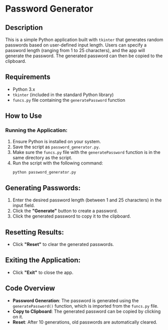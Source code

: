 # Password Generator

## Description
This is a simple Python application built with `tkinter` that generates random passwords based on user-defined input length. Users can specify a password length (ranging from 1 to 25 characters), and the app will generate the password. The generated password can then be copied to the clipboard.

## Requirements
- Python 3.x
- `tkinter` (included in the standard Python library)
- `funcs.py` file containing the `generatePassword` function

## How to Use

### Running the Application:
1. Ensure Python is installed on your system.
2. Save the script as `password_generator.py`.
3. Make sure the `funcs.py` file with the `generatePassword` function is in the same directory as the script.
4. Run the script with the following command:
   ```bash
   python password_generator.py

## Generating Passwords:
1. Enter the desired password length (between 1 and 25 characters) in the input field.
2. Click the **"Generate"** button to create a password.
3. Click the generated password to copy it to the clipboard.

## Resetting Results:
- Click **"Reset"** to clear the generated passwords.

## Exiting the Application:
- Click **"Exit"** to close the app.

## Code Overview
- **Password Generation**: The password is generated using the `generatePassword()` function, which is imported from the `funcs.py` file.
- **Copy to Clipboard**: The generated password can be copied by clicking on it.
- **Reset**: After 10 generations, old passwords are automatically cleared.

